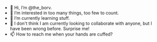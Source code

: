 - 👋 Hi, I’m @the_borv.
- 👀 I’m interested in too many things, too few to count.
- 🌱 I’m currently learning stuff.
- 💞️ I don't think I am currently looking to collaborate with anyone, but I have been wrong before. Surprise me!
- 📫 How to reach me when your hands are cuffed?

<!---
theborv/theborv is a ✨ special ✨ repository because its `README.md` (this file) appears on your GitHub profile.
You can click the Preview link to take a look at your changes.
--->

